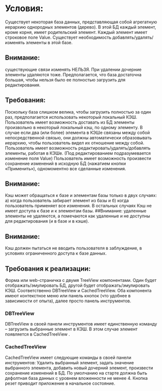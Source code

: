 # Условия:
Существует некоторая база данных, представляющая собой агрегатную иерархию однородных элементов (дерево). 
В этой БД каждый элемент, кроме корня, имеет родительский элемент. 
Каждый элемент имеет строковое поле Value. 
Существует необходимость добавлять/удалять/изменять элементы в этой базе.
## Внимание: 
существующие связи изменять НЕЛЬЗЯ.
При удалении дочерние элементы удаляются тоже. Предполагается, что база достаточна большая, чтобы
нельзя было ее полностью загрузить для редактирования. 
## Требования:
Поскольку база слишком велика, чтобы загрузить полностью за один раз, предполагается использовать некоторый локальный КЭШ. 
Пользователь имеет возможность доставать из БД элементы произвольно в некоторый локальный кэш, по одному элементу. 
В случае если два (или более) элемента в КЭШе связаны между собой непосредственной связью, 
они должны автоматически образовывать иерархию, чтобы пользователь видел их отношение между собой. 
Пользователь имеет возможность редактировать/удалять/добавлять элементы, работая в КЭШе. 
(Под редактированием подразумевается изменение поля Value) 
Пользователь имеет возможность произвести сохранение изменений в исходную БД (нажатием кнопки «Применить»), одномоментно все сделанные изменения.
## Внимание: 
Кэш может обращаться к базе и элементам базы только в двух случаях: 
а) когда пользователь забирает элемент из базы и 
б) когда пользователь применяет все изменения. В остальных случаях Кэш не имеет доступа к базе и к элементам базы.
##Внимание: 
удаленные элементы не удаляются, а помечаются как удаленные и не доступны для редактирования (и в базе и в кэше).
## Внимание: 
Кэш должен пытаться не вводить пользователя в заблуждение, в условиях ограниченного доступа к базе данных.
## Требования к реализации:
Форма или web-страничка с двумя TreeView компонентами. Один будет отображать/эмулировать БД, другой будет отображать/эмулировать КЭШ. 
Соответственно DBTreeView и CachedTreeView. 
Оба компонента имеют контекстное меню или панель кнопок (что удобнее в зависимости от опыта), далее просто панель инструментов. 
### DBTreeView 
DBTreeView в своей панели инструментов имеет единственную команду – загрузить выбранные элемент в КЭШ. 
В этом случае элемент появляется в CachedTreeView . 
### CachedTreeView 
CachedTreeView имеет следующие команды в своей панели инструментов: Удалить выбранный элемент, задать значение выбранного элемента, добавить новый дочерний элемент, произвести сохранение изменений в БД. По умолчанию на старте должна быть дефолтная база данных с уровнем вложенности не менее 4. Кнопка резет приводит приложение в начальное состояние.